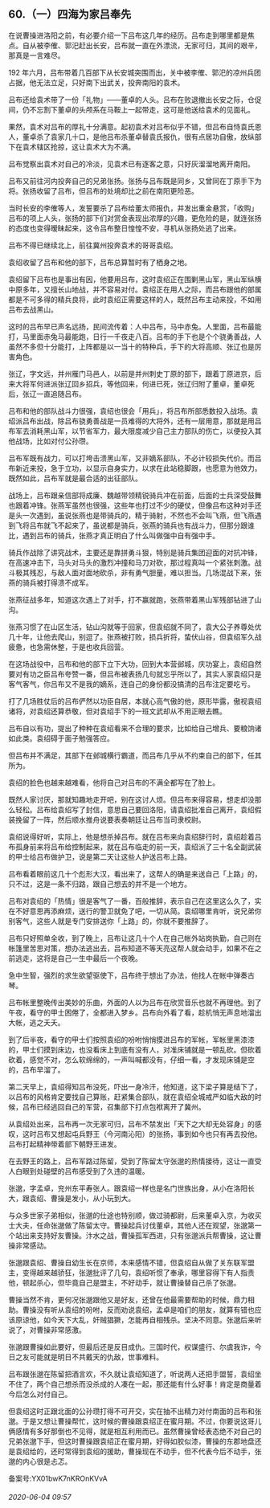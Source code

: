 ## 60.（一）四海为家吕奉先
在说曹操进洛阳之前，有必要介绍一下吕布这几年的经历。吕布走到哪里都是焦点。自从被李傕、郭汜赶出长安，吕布就一直在外漂流，无家可归，其间的艰辛，那真是一言难尽。



192 年六月，吕布带着几百部下从长安城突围而出，关中被李傕、郭汜的凉州兵团占据，他无法立足，只好南下出武关，投奔南阳的袁术。



吕布还给袁术带了一份「礼物」——董卓的人头。吕布在败退撤出长安之际，仓促间，仍不忘割下董卓的头颅系在马鞍上一起带走，这可是他送给袁术的见面礼。



果然，袁术对吕布的厚礼十分满意。起初袁术对吕布似乎不错，但吕布自恃袁氏恩人，董卓杀了袁家几十口，是他吕布杀董卓替袁氏报仇，很有点居功自傲，放纵部下在袁术辖区抢掠，这让袁术大为不满。



吕布觉察出袁术对自己的冷淡，见袁术已有逐客之意，只好灰溜溜地离开南阳。



吕布又前往河内投奔自己的兄弟张扬。张扬与吕布既是同乡，又曾同在丁原手下为将。张扬收留了吕布，但吕布的处境却比之前在南阳更险恶。



当时长安的李傕等人，发誓要杀了吕布给董太师报仇，并发出重金悬赏，「收购」吕布的项上人头，张扬的部下们对赏金表现出浓厚的兴趣，更危险的是，就连张扬的态度也变得暧昧起来，这令吕布整日惶惶不安，寻机从张扬处逃了出来。



吕布不得已继续北上，前往冀州投奔袁术的哥哥袁绍。



袁绍收留了吕布和他的部下，吕布总算暂时有了栖身之地。



袁绍留下吕布也是事出有因，他要用吕布，这时袁绍正在围剿黑山军，黑山军纵横中原多年，又擅长山地战，并不容易对付。袁绍正在用人之际，而吕布跟他的部属都是不可多得的精兵良将，此时袁绍正需要这样的人，既然吕布主动来投，不如用吕布去战黑山。



这时的吕布早已声名远扬，民间流传着：人中吕布，马中赤兔。人里面，吕布最能打，马里面赤兔马最能跑，日行一千夜走八百。吕布的手下也是个个骁勇善战，人虽然不多但十分能打，上阵都是以一当十的特种兵，手下的大将高顺、张辽也是厉害角色。



张辽，字文远，并州雁门马邑人，以前是并州刺史丁原的部下，跟着丁原进京，后来大将军何进派张辽回乡招兵，等他回来，何进已死，张辽归附了董卓，董卓死后，张辽一直追随吕布。



吕布和他的部队战斗力很强，袁绍也很会「用兵」，将吕布所部悉数投入战场。袁绍派吕布出战，除吕布骁勇善战是一员难得的大将外，还有一层用意，那就是用吕布军去消耗黑山军，以节省军力，最大限度减少自己主力部队的伤亡，以便投入其他战场，比如对付公孙瓒。



吕布军既有战力，可以打垮击溃黑山军，又非嫡系部队，不必计较损失代价。而吕布新近来投，急于立功，以显示自身实力，以求在此站稳脚跟，也愿意为他效力。既然如此，吕布军就是最合适的出征部队。



战场上，吕布跟亲信部将成廉、魏越带领精锐骑兵冲在前面，后面的士兵深受鼓舞也跟着冲锋。张燕军虽然也很强，这些年也打过不少的硬仗，但像吕布这种对手还是头一次遇到，虽说张燕也是带骑兵的，精于骑射，不然也不会叫飞燕，但飞燕遇到飞将吕布就飞不起来了，虽说都是骑兵，张燕的骑兵也有战斗力，但那分跟谁比，遇到吕布的骑兵，张燕才真正明白了什么叫做强中自有强中手。



骑兵作战除了讲究战术，主要还是靠拼勇斗狠，特别是骑兵集团迎面的对抗冲锋，在高速冲击下，马头对马头的激烈冲撞和马刀对砍，那过程真叫一个紧张刺激。战斗极其残忍，与敌人面对面地砍杀，非有勇气胆量，难以担当。几场混战下来，张燕的骑兵被打得溃不成军。



张燕征战多年，知道这次遇上了对手，打不赢就跑，张燕带着黑山军残部钻进了山沟。



张燕习惯了在山区生活，钻山沟就等于回家，但袁绍就不同了，袁大公子养尊处优几十年，让他去爬山，别逗了。张燕被打败，损兵折将，蛰伏山谷，但袁绍军久战疲惫，也急需休整，于是也收兵回营。



在这场战役中，吕布和他的部下立下大功，回到大本营邺城，庆功宴上，袁绍自然要对有功之臣吕布夸赞一番，但吕布被表扬几句就忘乎所以了，其实人家袁绍只是客气客气，你吕布又不是我的嫡系，连自己的身份都没搞清的吕布注定要吃亏。



打了几场胜仗后的吕布俨然以功臣自居，本就心高气傲的他，原形毕露，傲视袁绍诸将，对袁绍还算恭敬，但对袁绍手下的一班文武却从不用正眼去瞧。



吕布自以有功，提出了种种在袁绍看来不合理的要求，比如给自己增兵、要粮饷诸如此类。袁绍碍于面子勉强答应。



但吕布并不满足，其部下在邺城横行霸道，而吕布几乎从不约束自己的部下，任其所为。



袁绍的脸色也越来越难看，他将自己对吕布的不满全都写在了脸上。



既然人家讨厌，那就知趣地走开吧，别在这讨人烦。但吕布来得容易，想走却没那么轻松。吕布给袁绍写了封信，意思自己要回洛阳，请袁绍批准自己离开，袁绍假装挽留了一阵，然后顺水推舟说要表奏朝廷让吕布当司隶校尉。



袁绍说得好听，实际上，他是想杀掉吕布。就在吕布来向袁绍辞行时，袁绍趁着吕布孤身前来将吕布给控制起来，就在吕布临走的前一天，袁绍派了三十名全副武装的甲士给吕布做护卫，说是第二天让这些人护送吕布上路。



吕布看着眼前这几十个彪形大汉，看出来了，这帮人的确是来送自己「上路」的，只不过，这是一条不归路，跟自己想去的并不是一个地方。



吕布对袁绍的「热情」很是客气了一番，百般推辞，表示自己在这里这么久了，实在不好意思再添麻烦，送行的警卫就免了吧，一切从简。袁绍哪里肯听，说兄弟你别客气，这些人就是专门安排送你「上路」的，你就不要推辞了。



吕布只好照单全收，到了晚上，吕布让这几十个人在自己帐外站岗执勤，自己则在帐篷里苦思对策，想办法逃出去，吕布知道不等天亮这帮人就会动手，如果不在之前逃走，这将是自己一生中最后一个夜晚。



急中生智，强烈的求生欲望驱使下，吕布终于想出了办法，他找人在帐中弹奏古琴。



吕布帐里整晚传出美妙的乐曲，外面的人以为吕布在欣赏音乐也就不再理他。到了午夜，看守的甲士困倦了，全都进入梦乡。吕布向外看了看，趁机悄无声息地溜出大帐，逃之夭夭。



到了后半夜，看守的甲士们按照袁绍的吩咐悄悄摸进吕布的军帐，军帐里黑漆漆的，甲士们摸到床边，也没看床上到底有没有人，对准床铺就是一顿乱砍。但砍着砍着，感觉不对，怎么软绵绵的，一声叫喊都没有，仔细一看，才发现床铺是空的，吕布早溜了。



第二天早上，袁绍得知吕布没死，吓出一身冷汗，他知道，这下梁子算是结下了，以吕布的风格肯定要找自己算账，赶紧集合部队，就在袁绍全城戒严如临大敌的时候，吕布已经逃回自己的军营，召集部下打点包袱离开了冀州。



从袁绍处出来，吕布再一次无家可归，吕布不禁发出「天下之大却无处容身」的感叹，这时吕布又想起屯兵野王（今河南沁阳）的张扬，事到如今也只有再去投他。吕布打起精神带着部下朝野王进发。



在去野王的路上，吕布军路过陈留，受到了陈留太守张邈的热情接待，这让一直受人白眼到处碰壁的吕布感受到了久违的温暖。



张邈，字孟卓，兖州东平寿张人。跟袁绍一样也是名门世族出身，从小在洛阳长大，跟袁绍、曹操是发小，从小玩到大。



与众多世家子弟相似，张邈的仕途也特别顺，做过骑都尉，后来董卓入京，为收买士大夫，任命张邈做了陈留太守。曹操起兵讨伐董卓，其他人还在观望，张邈第一个站出来支持好友曹操。汴水之战，曹操孤军西进，只有张邈派兵帮曹操，这让曹操非常感动。



张邈跟袁绍、曹操自幼生长在京师，本来感情不错，但袁绍自从做了关东联军盟主，变得越来越骄狂，张邈批评了几句，袁绍听惯了奉承，哪里容得下有人指责他，顿起杀心，但毕竟自己是盟主，不好动手，就让曹操替自己杀了张邈。



曹操当然不肯，更何况张邈跟他又是好友，还曾在他最需要帮助的时候，鼎力相助。曹操没有听从袁绍的吩咐，反而劝说袁绍，孟卓是咱们的朋友，就算有错也应该原谅他，如今天下大乱，奸贼猖獗，怎能再自相残杀。坚决不同意。张邈后来听说了，对曹操非常感激。



张邈跟曹操如此要好，但最后还是反目成仇。三国时代，权谋盛行、尔虞我诈，今日之友可能就是明日不共戴天的仇敌，世事难料。



吕布跟张邈在陈留把酒言欢，不久就让袁绍知道了，听说两人还把手盟誓，袁绍坐不住了，两个自己想杀而没杀成的人凑在一起，那还能有什么好事！肯定是商量着今后怎么对付自己。



但袁绍这时正跟北面的公孙瓒打得不可开交，实在抽不出精力对付南面的吕布和张邈。于是又想让曹操帮忙，这时候的曹操跟袁绍正在蜜月期。不过，你要说这哥儿俩感情有多好那倒也不见得，就是相互利用而已。虽然曹操曾经表态绝不对自己的兄弟张邈下手，但这时曹操跟袁绍正在蜜月期，好得如胶似漆，曹操的东郡地盘还是袁绍给的，还时常得到袁绍的援助，曹操现在不动手，但不代表今后不动手，张邈的内心很是忐忑。



备案号:YX01bwK7nKROnKVvA


###### 2020-06-04 09:57
